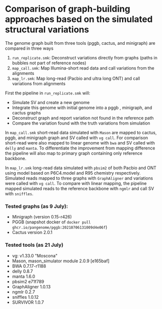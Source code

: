 # Comparison of graph-building approaches based on the simulated structural variations

The genome graph built from three tools (pggb, cactus, and minigraph) are compared in three ways
1. `run_replicate.smk`: Deconstruct variations directly from graphs (paths in bubbles not part of reference nodes) 
2. `map_call.smk`: Map Illumina-short read data and call variations from the alignments
3. `map_lr.smk`: Map long-read (Pacbio and ultra long ONT) and call variations from alignments


First the pipeline in `run_replicate.smk` will:
- Simulate SV and create a new genome
- Integrate this genome with initial genome into a pggb , minigraph, and cactus graphs
- Deconstruct graph and report variation not found in the reference path
- Compare the variation found with the truth variations from simulation

In `map_call.smk` short-read data simulated with `Mason` are mapped to cactus, pggb, and minigraph graph and SV called with `vg call`. For comparison short-read were also mapped to linear genome with `bwa` and SV called with `delly` and `manta`. To differentiate the improvement from mapping difference the pipeline will also map to primary graph containing only reference backbone. 

In `map_lr.smk` long-read data simulated with `pbsim2` of both Pacbio and ONT using model based on P6C4.model and R95 chemistry respectively. Simulated reads mapped to three graphs with `GraphAligner` and variations were called with `vg call`. To compare with linear mapping, the pipeline mapped simulated reads to the reference backbone with  `ngmlr` and call SV with `sniffles`. 

### Tested graphs (as 9 July):
- Minigraph (version 0.15-r426)
- PGGB (snapshot docker of `docker pull ghcr.io/pangenome/pggb:20210706131009d4e06f`) 
- Cactus version 2.0.1

### Tested tools (as 21 July)
- vg: v1.33.0 "Moscona"
- Mason, mason_simulator module  2.0.9 [e165baf]
- BWA 0.7.17-r1188
- delly  0.8.7
- manta 1.6.0
- pbsim2 e71f789
- GraphAligner 1.0.13
- ngmlr 0.2.7 
- sniffles 1.0.12
- SURVIVOR 1.0.7

